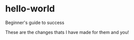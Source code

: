 # hello-world
Beginner's guide to success

These are the changes thats I have made for them and you!
